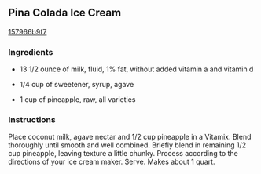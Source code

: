 ## Pina Colada Ice Cream

[157966b9f7](http://tastykitchen.com/recipes/special-dietary-needs/gluten-free/pic3b1a-colada-ice-cream/)

### Ingredients

 - 13 1/2 ounce of milk, fluid, 1% fat, without added vitamin a and vitamin d

 - 1/4 cup of sweetener, syrup, agave

 - 1 cup of pineapple, raw, all varieties

### Instructions

Place coconut milk, agave nectar and 1/2 cup pineapple in a Vitamix. Blend thoroughly until smooth and well combined. Briefly blend in remaining 1/2 cup pineapple, leaving texture a little chunky. Process according to the directions of your ice cream maker. Serve. Makes about 1 quart.